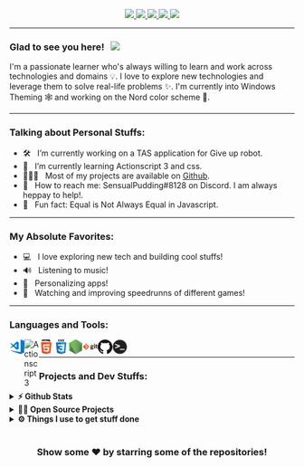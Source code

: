 <!-- Social Section -->
<p align="center">
  <a href= "https://github.com/SensualPudd">
    <img src="https://img.icons8.com/material-outlined/30/689d6a/source-code.png"/>
  </a>
  <a href= "https://www.linkedin.com/in/kasper-lindeberg-5053281a2/">
    <img src="https://img.icons8.com/material-outlined/30/689d6a/linkedin.png"/>
  </a>
  <a href= "https://twitter.com/Puddieboi">
    <img src="https://img.icons8.com/material-outlined/30/689d6a/twitter.png"/>
  </a>
  <a href="https://www.buymeacoffee.com/sensualpudding">
    <img src="https://img.icons8.com/material-outlined/30/689d6a/cafe.png"/>
  </a>
  <a href="mailto:kaasper.lindeberg@gmail.com">
    <img src="https://img.icons8.com/ios-glyphs/30/689d6a/physics.png"/>
  </a>

  
</p>

---

### Glad to see you here! &nbsp; ![](https://visitor-badge.glitch.me/badge?page_id=SensualPudd&style=flat-square&color=0088cc)

I'm a passionate learner who's always willing to learn and work across technologies and domains 💡. I love to explore new technologies and leverage them to solve real-life problems ✨. I'm currently into Windows Theming 🕸️ and working on the Nord color scheme 🥳.

---

### Talking about Personal Stuffs:

- 🛠 &nbsp; I’m currently working on a TAS application for Give up robot.
- 🚀 &nbsp; I’m currently learning Actionscript 3 and css.
- 👨🏻‍💻 &nbsp; Most of my projects are available on [Github](https://github.com/SensualPudd).
- 💬 &nbsp; How to reach me: SensualPudding#8128 on Discord. I am always heppay to help!.
- 👾 &nbsp; Fun fact: Equal is Not Always Equal in Javascript.

---

### My Absolute Favorites:

- 💻 &nbsp; I love exploring new tech and building cool stuffs!
- 🔊 &nbsp; Listening to music!
- 🎨 &nbsp; Personalizing apps!
- 🍕 &nbsp; Watching and improving speedrunns of different games!

---

### Languages and Tools:

<img align="left" alt="Visual Studio Code" width="26px" src="https://raw.githubusercontent.com/github/explore/80688e429a7d4ef2fca1e82350fe8e3517d3494d/topics/visual-studio-code/visual-studio-code.png" />
<img align="left" alt="Actionscript3" width="26px" src="https://img2.pngio.com/action-script-boostit-hub-actionscript-png-299_341.png" />
<img align="left" alt="HTML5" width="26px" src="https://raw.githubusercontent.com/github/explore/80688e429a7d4ef2fca1e82350fe8e3517d3494d/topics/html/html.png" />
<img align="left" alt="CSS3" width="26px" src="https://raw.githubusercontent.com/github/explore/80688e429a7d4ef2fca1e82350fe8e3517d3494d/topics/css/css.png" />
<img align="left" alt="Node.js" width="26px" src="https://raw.githubusercontent.com/github/explore/80688e429a7d4ef2fca1e82350fe8e3517d3494d/topics/nodejs/nodejs.png" />
<img align="left" alt="Git" width="26px" src="https://raw.githubusercontent.com/github/explore/80688e429a7d4ef2fca1e82350fe8e3517d3494d/topics/git/git.png" />
<img align="left" alt="GitHub" width="26px" src="https://raw.githubusercontent.com/github/explore/78df643247d429f6cc873026c0622819ad797942/topics/github/github.png" />
<img align="left" alt="Terminal" width="26px" src="https://raw.githubusercontent.com/github/explore/80688e429a7d4ef2fca1e82350fe8e3517d3494d/topics/terminal/terminal.png" />

<br />

---

### Projects and Dev Stuffs:

<details>	
  <summary><b>⚡ Github Stats</b></summary>

<img height="180em" src="https://github-readme-stats.vercel.app/api?username=SensualPudd&show_icons=true&hide_border=true&theme=nord&count_private=true&include_all_commits=true" />
<img height="180em" src="https://github-readme-stats.vercel.app/api/top-langs/?username=SensualPudd&exclude_repo=KNN-Image-Classification&show_icons=true&theme=nord&hide_border=true&layout=compact&langs_count=8"/>
</details>

<details>
  <summary><b>🧑‍🚀 Open Source Projects</b></summary>

  <br />
  <table>
    <thead align="center">
      <tr border: none;>
        <td><b>💻 Projects</b></td>
        <td><b>🌟 Stars</b></td>
        <td><b>🍴 Forks</b></td>
        <td><b>🐛 Issues</b></td>
        <td><b>🔔 Pull Requests</b></td>
        <td><b>👨‍💻 Language</b></td>
      </tr>
    </thead>
    <tbody>
      <tr>
	<td><a href="https://github.com/SensualPudd/Discord-Nord-theme"><b>🎮 Discord Nord theme</b></a></td>
        <td><img alt="Stars" src="https://img.shields.io/github/stars/SensualPudd/Discord-Nord-theme?style=flat-square&labelColor=343b41"/></td>
        <td><img alt="Forks" src="https://img.shields.io/github/forks/SensualPudd/Discord-Nord-theme?style=flat-square&labelColor=343b41"/></td>
        <td><img alt="Issues" src="https://img.shields.io/github/issues/SensualPudd/Discord-Nord-theme?style=flat-square"/></td>
        <td><img alt="Pull Requests" src="https://img.shields.io/github/issues-pr/SensualPudd/Discord-Nord-theme?style=flat-square"/></td>
        <td><img alt="Language" src="https://img.shields.io/github/languages/top/SensualPudd/Discord-Nord-theme?style=flat-square"/></td>
      </tr>
      <tr>
	      <td><a href="https://github.com/SensualPudd/Give-up-robot-source-code"><b>🕹 GUR source code</b></a></td>
        <td><img alt="Stars" src="https://img.shields.io/github/stars/SensualPudd/Give-up-robot-source-code?style=flat-square&labelColor=343b41"/></td>
        <td><img alt="Forks" src="https://img.shields.io/github/forks/SensualPudd/Give-up-robot-source-code?style=flat-square&labelColor=343b41"/></td>
        <td><img alt="Issues" src="https://img.shields.io/github/issues/SensualPudd/Give-up-robot-source-code?style=flat-square"/></td>
        <td><img alt="Pull Requests" src="https://img.shields.io/github/issues-pr/SensualPudd/Give-up-robot-source-code?style=flat-square"/></td>
        <td><img alt="Language" src="https://img.shields.io/github/languages/top/SensualPudd/Give-up-robot-source-code?label=javascript&style=flat-square"/></td>
      </tr>
    </tbody>
  </table>
  <br />
</details>
 
<details>	
  <br />
  <summary><b>⚙️ Things I use to get stuff done</b></summary>
  	<ul>
  	    <li><b>OS:</b> Windows 10 Pro 1909</li>
	    <li><b>Laptop: </b> Dell xps15 (9500)</li>
  	    <li><b>Browser: </b> Google Chrome</li>
	    <li><b>Terminal: </b> Windows Terminal</li>
	    <li><b>Code Editor:</b> VSCode - The best editor out there.</li>
	</ul>	
</details>

#

<div align="center">

### Show some ❤️ by starring some of the repositories!
